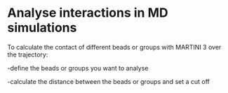 # Analyse interactions in MD simulations
To calculate the contact of different beads or groups with MARTINI 3 over the trajectory:

-define the beads or groups you want to analyse

-calculate the distance between the beads or groups and set a cut off

